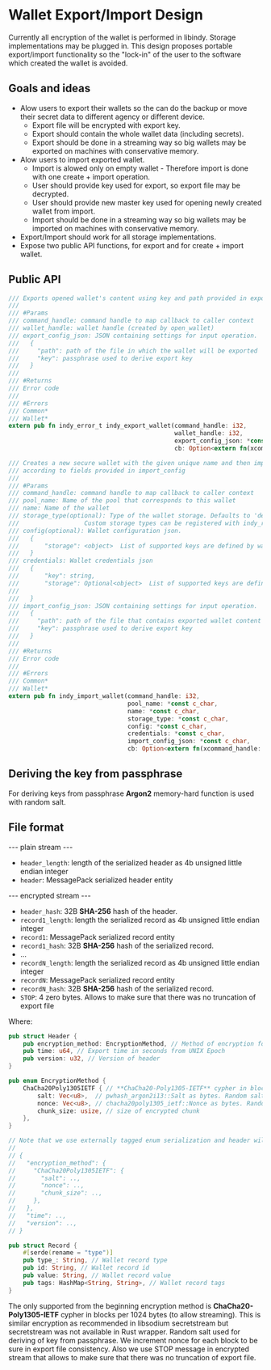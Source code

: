 # Wallet Export/Import Design

Currently all encryption of the wallet is performed in libindy. Storage implementations may be plugged in.
This design proposes portable export/import functionality so the "lock-in" of the user to the software
which created the wallet is avoided.

## Goals and ideas

* Alow users to export their wallets so the can do the backup  or move their secret data to different agency or different device.
  * Export file will be encrypted with export key.
  * Export should contain the whole wallet data (including secrets).
  * Export should be done in a streaming way so big wallets may be exported on machines with conservative memory.
* Alow users to import exported wallet.
  * Import is alowed only on empty wallet - Therefore import is done with one create + import operation.
  * User should provide key used for export, so export file may be decrypted.
  * User should provide new master key used for opening newly created wallet from import.
  * Import should be done in a streaming way so big wallets may be imported on machines with conservative memory.
* Export/Import should work for all storage implementations.
* Expose two public API functions, for export and for create + import wallet.

## Public API

```Rust
/// Exports opened wallet's content using key and path provided in export_config_json
///
/// #Params
/// command_handle: command handle to map callback to caller context
/// wallet_handle: wallet handle (created by open_wallet)
/// export_config_json: JSON containing settings for input operation.
///   {
///     "path": path of the file in which the wallet will be exported
///     "key": passphrase used to derive export key
///   }
///
/// #Returns
/// Error code
///
/// #Errors
/// Common*
/// Wallet*
extern pub fn indy_error_t indy_export_wallet(command_handle: i32,
                                              wallet_handle: i32,
                                              export_config_json: *const c_char,
                                              cb: Option<extern fn(xcommand_handle: i32, err: ErrorCode)>) -> ErrorCode {}

/// Creates a new secure wallet with the given unique name and then imports its content
/// according to fields provided in import_config
///
/// #Params
/// command_handle: command handle to map callback to caller context
/// pool_name: Name of the pool that corresponds to this wallet
/// name: Name of the wallet
/// storage_type(optional): Type of the wallet storage. Defaults to 'default'.
///                  Custom storage types can be registered with indy_register_wallet_storage call.
/// config(optional): Wallet configuration json.
///   {
///       "storage": <object>  List of supported keys are defined by wallet type.
///   }
/// credentials: Wallet credentials json
///   {
///       "key": string,
///       "storage": Optional<object>  List of supported keys are defined by wallet type.
///
///   }
/// import_config_json: JSON containing settings for input operation.
///   {
///     "path": path of the file that contains exported wallet content
///     "key": passphrase used to derive export key
///   }
///
/// #Returns
/// Error code
///
/// #Errors
/// Common*
/// Wallet*
extern pub fn indy_import_wallet(command_handle: i32,
                                 pool_name: *const c_char,
                                 name: *const c_char,
                                 storage_type: *const c_char,
                                 config: *const c_char,
                                 credentials: *const c_char,
                                 import_config_json: *const c_char,
                                 cb: Option<extern fn(xcommand_handle: i32, err: ErrorCode)>) -> ErrorCode {}
```

## Deriving the key from passphrase

For deriving keys from passphrase **Argon2** memory-hard function is used with random salt.

## File format

--- plain stream ---

* `header_length`: length of the serialized header as 4b unsigned little endian integer
* `header`: MessagePack serialized header entity

--- encrypted stream ---

* `header_hash`: 32B **SHA-256** hash of the header.
* `record1_length`: length the serialized record as 4b unsigned little endian integer
* `record1`: MessagePack serialized record entity
* `record1_hash`: 32B **SHA-256** hash of the serialized record.
* ...
* `recordN_length`: length the serialized record as 4b unsigned little endian integer
* `recordN`: MessagePack serialized record entity
* `recordN_hash`: 32B **SHA-256** hash of the serialized record.
* `STOP`: 4 zero bytes. Allows to make sure that there was no truncation of export file

Where:

```Rust
pub struct Header {
    pub encryption_method: EncryptionMethod, // Method of encryption for encrypted stram
    pub time: u64, // Export time in seconds from UNIX Epoch
    pub version: u32, // Version of header
}

pub enum EncryptionMethod {
    ChaCha20Poly1305IETF { // **ChaCha20-Poly1305-IETF** cypher in blocks per chunk_size bytes
        salt: Vec<u8>,  // pwhash_argon2i13::Salt as bytes. Random salt used for deriving of key from passphrase
        nonce: Vec<u8>, // chacha20poly1305_ietf::Nonce as bytes. Random start nonce. We increment nonce for each chunk to be sure in export file consistency
        chunk_size: usize, // size of encrypted chunk
    },
}

// Note that we use externally tagged enum serialization and header will be represented as:
//
// {
//   "encryption_method": {
//     "ChaCha20Poly1305IETF": {
//       "salt": ..,
//       "nonce": ..,
//       "chunk_size": ..,
//     },
//   },
//   "time": ..,
//   "version": ..,
// }

pub struct Record {
    #[serde(rename = "type")]
    pub type_: String, // Wallet record type
    pub id: String, // Wallet record id
    pub value: String, // Wallet record value
    pub tags: HashMap<String, String>, // Wallet record tags
}
```

The only supported from the beginning encryption method is **ChaCha20-Poly1305-IETF** cypher in blocks per 1024 bytes (to allow streaming).
This is similar encryption as recommended in libsodium secretstream but secretstream was not available in Rust wrapper.
Random salt used for deriving of key from passphrase. We increment nonce for each block to be sure in export file consistency.
Also we use STOP message in encrypted stream that allows to make sure that there was no truncation of export file.